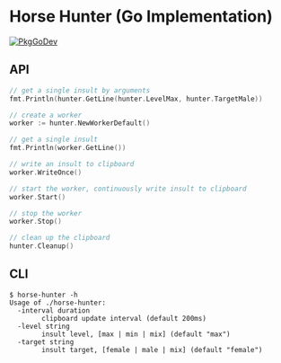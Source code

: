 # Horse Hunter (Go Implementation)

[![PkgGoDev](https://pkg.go.dev/badge/github.com/forewing/go-horse-hunter)](https://pkg.go.dev/github.com/forewing/go-horse-hunter)

## API

```go
// get a single insult by arguments
fmt.Println(hunter.GetLine(hunter.LevelMax, hunter.TargetMale))

// create a worker
worker := hunter.NewWorkerDefault()

// get a single insult
fmt.Println(worker.GetLine())

// write an insult to clipboard
worker.WriteOnce()

// start the worker, continuously write insult to clipboard
worker.Start()

// stop the worker
worker.Stop()

// clean up the clipboard
hunter.Cleanup()
```

## CLI

```
$ horse-hunter -h
Usage of ./horse-hunter:
  -interval duration
        clipboard update interval (default 200ms)
  -level string
        insult level, [max | min | mix] (default "max")
  -target string
        insult target, [female | male | mix] (default "female")
```
